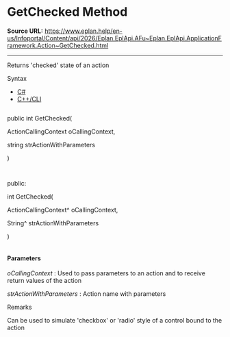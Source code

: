 # GetChecked Method

**Source URL:** https://www.eplan.help/en-us/Infoportal/Content/api/2026/Eplan.EplApi.AFu~Eplan.EplApi.ApplicationFramework.Action~GetChecked.html

---

Returns 'checked' state of an action

Syntax

- [C#](#i-syntax-CS)
- [C++/CLI](#i-syntax-CPP2005)

```
```
public int GetChecked( 

   ActionCallingContext oCallingContext,

   string strActionWithParameters

)
```
```

```
```
public:

int GetChecked( 

   ActionCallingContext^ oCallingContext,

   String^ strActionWithParameters

)
```
```

#### Parameters

*oCallingContext*
:   Used to pass parameters to an action and to receive return values of the action

*strActionWithParameters*
:   Action name with parameters

Remarks

Can be used to simulate 'checkbox' or 'radio' style of a control bound to the action
